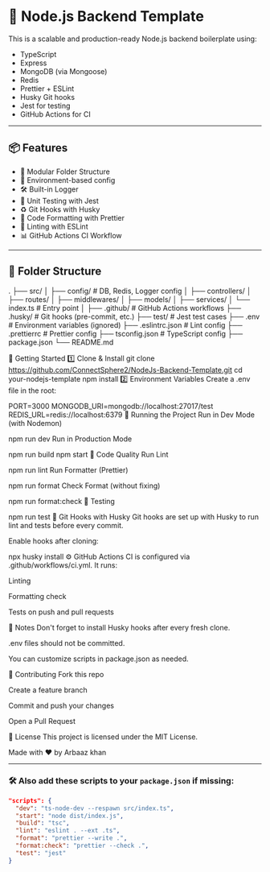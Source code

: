 # 🚀 Node.js Backend Template

This is a scalable and production-ready Node.js backend boilerplate using:

- TypeScript
- Express
- MongoDB (via Mongoose)
- Redis
- Prettier + ESLint
- Husky Git hooks
- Jest for testing
- GitHub Actions for CI

---

## 📦 Features

- 🧱 Modular Folder Structure
- 🔐 Environment-based config
- 🛠 Built-in Logger
- 🧪 Unit Testing with Jest
- ♻️ Git Hooks with Husky
- 🧼 Code Formatting with Prettier
- 🚨 Linting with ESLint
- 📊 GitHub Actions CI Workflow

---

## 📁 Folder Structure


.
├── src/
│   ├── config/        # DB, Redis, Logger config
│   ├── controllers/
│   ├── routes/
│   ├── middlewares/
│   ├── models/
│   ├── services/
│   └── index.ts       # Entry point
│
├── .github/           # GitHub Actions workflows
├── .husky/            # Git hooks (pre-commit, etc.)
├── test/              # Jest test cases
├── .env               # Environment variables (ignored)
├── .eslintrc.json     # Lint config
├── .prettierrc        # Prettier config
├── tsconfig.json      # TypeScript config
├── package.json
└── README.md





🚀 Getting Started
1️⃣ Clone & Install
git clone https://github.com/ConnectSphere2/NodeJs-Backend-Template.git
cd your-nodejs-template
npm install
2️⃣ Environment Variables
Create a .env file in the root:


PORT=3000
MONGODB_URI=mongodb://localhost:27017/test
REDIS_URL=redis://localhost:6379
🧪 Running the Project
Run in Dev Mode (with Nodemon)

npm run dev
Run in Production Mode

npm run build
npm start
🧹 Code Quality
Run Lint

npm run lint
Run Formatter (Prettier)

npm run format
Check Format (without fixing)

npm run format:check
🧪 Testing

npm run test
🔐 Git Hooks with Husky
Git hooks are set up with Husky to run lint and tests before every commit.

Enable hooks after cloning:

npx husky install
⚙️ GitHub Actions
CI is configured via .github/workflows/ci.yml. It runs:

Linting

Formatting check

Tests on push and pull requests

📌 Notes
Don't forget to install Husky hooks after every fresh clone.

.env files should not be committed.

You can customize scripts in package.json as needed.

🤝 Contributing
Fork this repo

Create a feature branch

Commit and push your changes

Open a Pull Request

📜 License
This project is licensed under the MIT License.

Made with ❤️ by Arbaaz khan


---

### 🛠 Also add these scripts to your `package.json` if missing:

```json
"scripts": {
  "dev": "ts-node-dev --respawn src/index.ts",
  "start": "node dist/index.js",
  "build": "tsc",
  "lint": "eslint . --ext .ts",
  "format": "prettier --write .",
  "format:check": "prettier --check .",
  "test": "jest"
}








